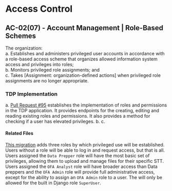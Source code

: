 # Access Control
## AC-02(07) - Account Management | Role-Based Schemes

The organization:  
a. Establishes and administers privileged user accounts in accordance with a 
role-based access scheme that organizes allowed information system access and 
privileges into roles;  
b. Monitors privileged role assignments; and  
c. Takes [Assignment: organization-defined actions] when privileged role 
assignments are no longer appropriate.

### TDP Implementation

a. [Pull Request #95](https://github.com/HHS/TANF-app/pull/95) establishes the
implementation of roles and permissions in the TDP application. It provides 
endpoints for the creating, editing and reading existing roles and permissions.
It also provides a method for checking if a user has elevated privileges. 
b. 
c. 

#### Related Files

[This migration](tdrs-backend/tdpservice/users/migrations/0006_auto_20201117_1717.py) 
adds three roles by which privileged use will be established. Users without a role
will be able to log in and request access, but that is all. Users assigned the
`Data Prepper` role will have the most basic set of privileges, allowing them to 
upload and manage files for their specific STT. Users assigned the `OFA Analyst` role
will have broader access than Data preppers and the `OFA Admin` role will provide 
full administrative access, except for the ability to assign an `OFA Admin` role
to a user. The will only be allowed for the built in Django role `SuperUser`.
